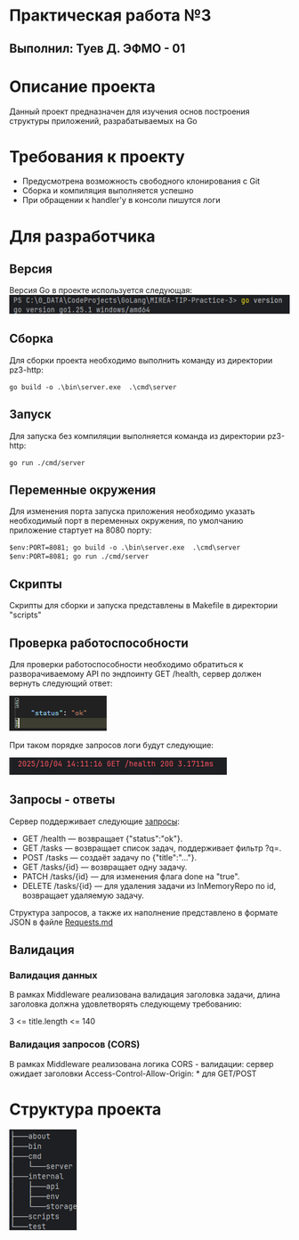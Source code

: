 # Практическая работа №3
## Выполнил: Туев Д. ЭФМО - 01

# Описание проекта
Данный проект предназначен для изучения основ построения структуры приложений, разрабатываемых на Go

# Требования к проекту
- Предусмотрена возможность свободного клонирования с Git
- Сборка и компиляция выполняется успешно
- При обращении к handler'у в консоли пишутся логи

# Для разработчика
## Версия
Версия Go в проекте используется следующая:
![img.png](pz3-http/about/img.png)

## Сборка
Для сборки проекта необходимо выполнить команду из директории pz3-http:
```
go build -o .\bin\server.exe  .\cmd\server
```

## Запуск
Для запуска без компиляции выполняется команда из директории pz3-http:
```
go run ./cmd/server
```
## Переменные окружения
Для изменения порта запуска приложения необходимо указать необходимый порт в переменных окружения,
по умолчанию приложение стартует на 8080 порту:
```
$env:PORT=8081; go build -o .\bin\server.exe  .\cmd\server
$env:PORT=8081; go run ./cmd/server
```

## Скрипты
Скрипты для сборки и запуска представлены в Makefile в директории "scripts"

## Проверка работоспоcобности
Для проверки работоспособности необходимо обратиться к разворачиваемому API по эндпоинту GET /health, сервер должен 
вернуть следующий ответ: 

![img_1.png](pz3-http/about/img_1.png)

При таком порядке запросов логи будут следующие:

![img_2.png](pz3-http/about/img_2.png)

## Запросы - ответы
Сервер поддерживает следующие [запросы](https://lively-flare-564043.postman.co/workspace/My-Workspace~fe2081e8-b325-4776-8b48-400d41f5b4bd/collection/42992055-92118d31-b46d-4dbf-b3ab-1899c31461b1?action=share&source=copy-link&creator=42992055):
- GET /health — возвращает {"status":"ok"}.
- GET /tasks — возвращает список задач, поддерживает фильтр ?q=.
- POST /tasks — создаёт задачу по {"title":"..."}.
- GET /tasks/{id} — возвращает одну задачу.
- PATCH /tasks/{id} — для изменения флага done на "true".
- DELETE /tasks/{id} — для удаления задачи из InMemoryRepo по id, возвращает удаляемую задачу.

Структура запросов, а также их наполнение представлено в формате JSON в файле [Requests.md](pz3-http/about/Requests.md)

## Валидация
### Валидация данных
В рамках Middleware реализована валидация заголовка задачи, длина заголовка должна удовлетворять
следующему требованию: 

3 <= title.length <= 140

### Валидация запросов (CORS)
В рамках Middleware реализована логика CORS - валидации: 
сервер ожидает заголовки Access-Control-Allow-Origin: * для GET/POST 

# Структура проекта
![img_3.png](pz3-http/about/img_3.png)
